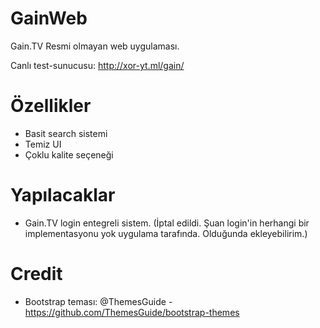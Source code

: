# GainWeb
Gain.TV Resmi olmayan web uygulaması.

Canlı test-sunucusu: http://xor-yt.ml/gain/

# Özellikler  
 - Basit search sistemi
 - Temiz UI
 - Çoklu kalite seçeneği

# Yapılacaklar
 - Gain.TV login entegreli sistem. (İptal edildi. Şuan login'in herhangi bir implementasyonu yok uygulama tarafında. Olduğunda ekleyebilirim.)  
 
# Credit
 - Bootstrap teması: @ThemesGuide - https://github.com/ThemesGuide/bootstrap-themes
